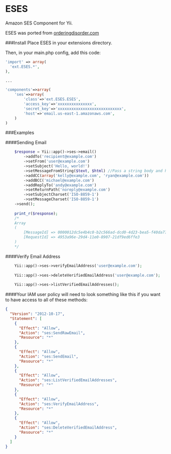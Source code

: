 ESES
====

Amazon SES Component for Yii.

ESES was ported from [orderingdisorder.com](http://www.orderingdisorder.com/aws/ses/)


###Install
Place ESES in your extensions directory.

Then, in your main.php config, add this code:

```php
'import' => array(
  'ext.ESES.*',
),

...

'components'=>array(
	'ses'=>array(
		'class'=>'ext.ESES.ESES',
		'access_key'=>'xxxxxxxxxxxxxxx',
		'secret_key'=>'xxxxxxxxxxxxxxxxxxxxxxxxxxxx',
		'host'=>'email.us-east-1.amazonaws.com',
	)
)
```

###Examples

####Sending Email

```php
	$response = Yii::app()->ses->email()
		->addTo('recipient@example.com')
		->setFrom('user@example.com')
		->setSubject('Hello, world!')
		->setMessageFromString($text, $html) //Pass a string body and html body
		->addCC(array('kelly@example.com', 'ryan@example.com'))
		->addBCC('michael@example.com')
		->addReplyTo('andy@example.com')
		->setReturnPath('noreply@example.com')
		->setSubjectCharset('ISO-8859-1')
		->setMessageCharset('ISO-8859-1')
	->send();
		
	print_r($response);
	/*
	Array
	(
  		[MessageId] => 0000012dc5e4b4c0-b2c566ad-dcd0-4d23-bea5-f40da774033c-000000
  		[RequestId] => 4953a96e-29d4-11e0-8907-21df9ed6ffe3
	)
	*/
```

####Verify Email Address
```php
	Yii::app()->ses->verifyEmailAddress('user@example.com');
	
	Yii::app()->ses->deleteVerifiedEmailAddress('user@example.com');
	
	Yii::app()->ses->listVerifiedEmailAddresses();
```

####Your IAM user policy will need to look something like this if you want to have access to all of these methods:
```json
{
  "Version": "2012-10-17",
  "Statement": [
    {
      "Effect": "Allow",
      "Action": "ses:SendRawEmail",
      "Resource": "*"
    },
    {
      "Effect": "Allow",
      "Action": "ses:SendEmail",
      "Resource": "*"
    },
    {
      "Effect": "Allow",
      "Action": "ses:ListVerifiedEmailAddresses",
      "Resource": "*"
    },
    {
      "Effect": "Allow",
      "Action": "ses:VerifyEmailAddress",
      "Resource": "*"
    },
    {
      "Effect": "Allow",
      "Action": "ses:DeleteVerifiedEmailAddress",
      "Resource": "*"
    }
  ]
}
```
